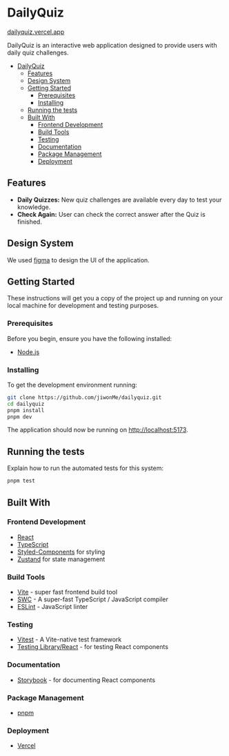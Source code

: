 # DailyQuiz

[dailyquiz.vercel.app](https://dailyquiz.vercel.app/)

DailyQuiz is an interactive web application designed to provide users with daily quiz challenges.

- [DailyQuiz](#dailyquiz)
  - [Features](#features)
  - [Design System](#design-system)
  - [Getting Started](#getting-started)
    - [Prerequisites](#prerequisites)
    - [Installing](#installing)
  - [Running the tests](#running-the-tests)
  - [Built With](#built-with)
    - [Frontend Development](#frontend-development)
    - [Build Tools](#build-tools)
    - [Testing](#testing)
    - [Documentation](#documentation)
    - [Package Management](#package-management)
    - [Deployment](#deployment)


## Features

- **Daily Quizzes:** New quiz challenges are available every day to test your knowledge.
- **Check Again:** User can check the correct answer after the Quiz is finished.

## Design System

We used [figma](https://www.figma.com/file/jgDYGw9Ej04HrRVh0Zrcj1/%EC%98%A4%EB%8A%98%EC%9D%98-%ED%80%B4%EC%A6%88-UI?type=design&node-id=0%3A1&mode=design&t=mGEUJgdHPyNDJ1Vn-1) to design the UI of the application.

## Getting Started

These instructions will get you a copy of the project up and running on your local machine for development and testing purposes.

### Prerequisites

Before you begin, ensure you have the following installed:
- [Node.js](https://nodejs.org/)

### Installing

To get the development environment running:

```sh
git clone https://github.com/jiwonMe/dailyquiz.git
cd dailyquiz
pnpm install
pnpm dev
```

The application should now be running on [http://localhost:5173](http://localhost:5173).

## Running the tests

Explain how to run the automated tests for this system:

```sh
pnpm test
```

## Built With

### Frontend Development
- [React](https://reactjs.org/)
- [TypeScript](https://www.typescriptlang.org/)
- [Styled-Components](https://styled-components.com/) for styling
- [Zustand](https://github.com/pmndrs/zustand) for state management

### Build Tools
- [Vite](https://vitejs.dev/) - super fast frontend build tool
- [SWC](https://swc.rs/) - A super-fast TypeScript / JavaScript compiler
- [ESLint](https://eslint.org/) - JavaScript linter

### Testing
- [Vitest](https://vitest.dev/) - A Vite-native test framework
- [Testing Library/React](https://testing-library.com/react) - for testing React components

### Documentation
- [Storybook](https://storybook.js.org/) - for documenting React components

### Package Management
- [pnpm](https://pnpm.io/)

### Deployment
- [Vercel](https://vercel.com/)

